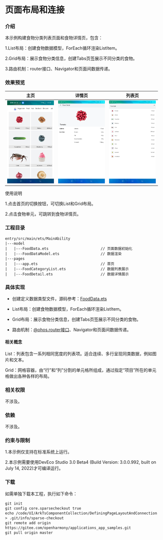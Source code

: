 # 页面布局和连接

### 介绍

本示例构建食物分类列表页面和食物详情页，包含：

1.List布局：创建食物数据模型，ForEach循环渲染ListItem。

2.Grid布局：展示食物分类信息，创建Tabs页签展示不同分类的食物。

3.路由机制：router接口、Navigator和页面间数据传递。

### 效果预览

| 主页                                        |详情页|列表页|
|-------------------------------------------|--------------------------------------|--------------------------------------|
| ![](screenshots/device/FoodCategory.jpeg) |![](screenshots/device/FoodDetail.png)| ![](screenshots/device/FoodList.png) |

使用说明

1.点击首页的切换按钮，可切换List和Grid布局。

2.点击食物单元，可跳转到食物详情页。

### 工程目录
```
entry/src/main/ets/MainAbility
|---model
|   |---FoodData.ets                        // 页面数据初始化
|   |---FoodDataModel.ets                   // 数据渲染
|---pages
|   |---app.ets                             // 首页
|   |---FoodCategoryList.ets                // 数据列表展示
|   |---FoodDetail.ets                      // 数据详情展示
```

### 具体实现

* 创建定义数据类型文件，源码参考：[FoodData.ets](entry/src/main/ets/MainAbility/model/FoodData.ets)

* List布局：创建食物数据模型，ForEach循环渲染ListItem。

* Grid布局：展示食物分类信息，创建Tabs页签展示不同分类的食物。

* 路由机制：[@ohos.router接口](https://gitee.com/openharmony/docs/blob/master/zh-cn/application-dev/reference/apis-arkui/js-apis-router.md)、Navigator和页面间数据传递。

#### 相关概念

List：列表包含一系列相同宽度的列表项。适合连续、多行呈现同类数据，例如图片和文本。

Grid：网格容器，由“行”和“列”分割的单元格所组成，通过指定“项目”所在的单元格做出各种各样的布局。

### 相关权限

不涉及。

### 依赖

不涉及。

### 约束与限制

1.本示例仅支持在标准系统上运行。

2.本示例需要使用DevEco Studio 3.0 Beta4 (Build Version: 3.0.0.992, built on July 14, 2022)才可编译运行。

### 下载

如需单独下载本工程，执行如下命令：
```
git init
git config core.sparsecheckout true
echo /code/UI/ArkTsComponentCollection/DefiningPageLayoutAndConnection > .git/info/sparse-checkout
git remote add origin https://gitee.com/openharmony/applications_app_samples.git
git pull origin master
```